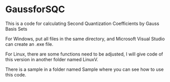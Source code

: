 # GaussforSQC
This is a code for calculating Second Quantization Coefficients by Gauss Basis Sets

For Windows, put all files in the same directory, and Microsoft Visual Studio can create an .exe file.

For Linux, there are some functions need to be adjusted, I will give code of this version in another folder named LinuxV.

There is a sample in a folder named Sample where you can see how to use this code.
